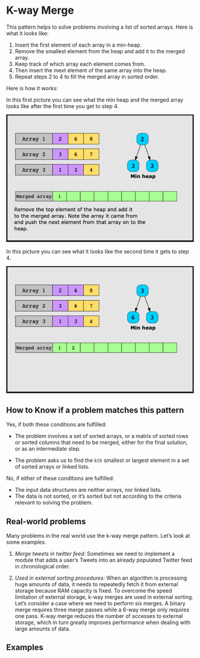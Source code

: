 # K-way Merge

This pattern helps to solve problems involving a list of sorted arrays. Here is
what it looks like: 

1. Insert the first element of each array in a min-heap. 
2. Remove the smallest element from the heap and add it to the merged array.
3. Keep track of which array each element comes from.
4. Then insert the mext element of the same array into the heap. 
5. Repeat steps 2 to 4 to fill the merged array in sorted order. 

Here is how it works: 

In this first picture you can see what the min heap and the merged array looks
like  after the first time you get to step 4. 

![K-wayMerge](kwaymerge1.png "K-way merge, after first time it gets to step 4.")

In this picture you can see what it looks like the second time it gets to step
4.

![K-wayMerge](kwaymerge2.png "K-way merge, second time it gest to step 4.")

## How to Know if a problem matches this pattern

Yes, if both these conditions are fulfilled:
* The problem involves a set of sorted arrays, or a matrix of sorted rows or 
sorted columns that need to be merged, either for the final solution, or as an 
intermediate step.

* The problem asks us to find the `kth` smallest or largest element in a set 
of sorted arrays or linked lists.

No, if either of these conditions are fulfilled:

* The input data structures are neither arrays, nor linked lists.
* The data is not sorted, or it’s sorted but not according to the criteria 
relevant to solving the problem.

## Real-world problems
Many problems in the real world use the k-way merge pattern. Let’s look at some examples.

1. *Merge tweets in twitter feed:* Sometimes we need to implement a module that 
adds a user’s Tweets into an already populated Twitter feed in chronological order.

1. *Used in external sorting procedures:* When an algorithm is processing huge 
amounts of data, it needs to repeatedly fetch it from external storage because 
RAM capacity is fixed. To overcome the speed limitation of external storage, 
k-way merges are used in external sorting. Let’s consider a case where we need 
to perform six merges. A binary merge requires three merge passes while a 
6-way merge only requires one pass. K-way merge reduces the number of accesses 
to external storage, which in turn greatly improves performance when dealing 
with large amounts of data.

## Examples

